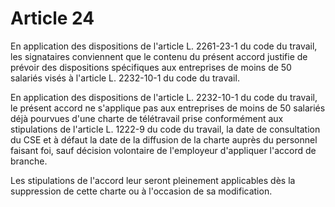 # Article 24

  
En application des dispositions de l'article L. 2261-23-1 du code du travail, les signataires conviennent que le contenu du présent accord justifie de prévoir des dispositions spécifiques aux entreprises de moins de 50 salariés visés à l'article L. 2232-10-1 du code du travail.

En application des dispositions de l'article L. 2232-10-1 du code du travail, le présent accord ne s'applique pas aux entreprises de moins de 50 salariés déjà pourvues d'une charte de télétravail prise conformément aux stipulations de l'article L. 1222-9 du code du travail, la date de consultation du CSE et à défaut la date de la diffusion de la charte auprès du personnel faisant foi, sauf décision volontaire de l'employeur d'appliquer l'accord de branche.

Les stipulations de l'accord leur seront pleinement applicables dès la suppression de cette charte ou à l'occasion de sa modification.

  
